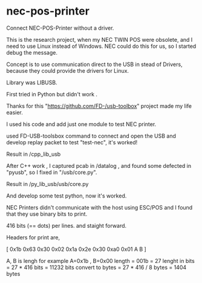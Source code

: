 # nec-pos-printer
Connect NEC-POS-Printer without a driver. 

This is the research project, when my NEC TWIN POS were obsolete, and I need to use Linux instead of Windows.
NEC could do this for us, so I started debug the message.

Concept is to use communication direct to the USB in stead of Drivers, because they could provide the drivers for Linux.

Library was LIBUSB.

First tried in Python but didn't work . 

Thanks for this  "https://github.com/FD-/usb-toolbox" project made my life easier.

I used his code and add just one module to test NEC printer.

used FD-USB-toolsbox command to connect and open the USB and develop replay packet to test "test-nec", it's worked!

Result in 
  /cpp_lib_usb

After C++ work , I captured pcab in /datalog , and found some defected in "pyusb", so I fixed in "/usb/core.py".

Result in 
  /py_lib_usb/usb/core.py

And develop some test python, now it's worked.

NEC Printers didn't communicate with the host using ESC/POS and I found that they use binary bits to print.

416 bits (== dots) per lines. and staight forward.

Headers for print are,

[ 0x1b 0x63 0x30 0x02 0x1a 0x2e 0x30 0xa0 0x01 A B ]

A, B  is lengh
for example
  A=0x1b , B=0x00
  length = 001b = 27
  lenght in bits   =   27 * 416 bits = 11232 bits
  convert to bytes =   27 * 416 / 8 bytes = 1404 bytes
  
 
